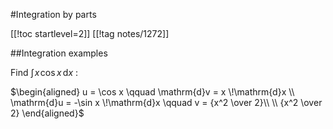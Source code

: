 #Integration by parts

[[!toc startlevel=2]]
[[!tag notes/1272]]

##Integration examples

Find
$\int \! x \! \cos x \, \mathrm{d} x$
:

$\begin{aligned}
u = \cos x \qquad \mathrm{d}v = x \!\mathrm{d}x \\
\mathrm{d}u = -\sin x \!\mathrm{d}x \qquad v = {x^2 \over 2}\\
\\
{x^2 \over 2}
\end{aligned}$
